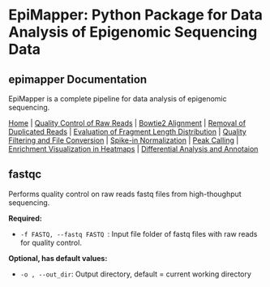 # EpiMapper: Python Package for Data Analysis of Epigenomic Sequencing Data
## epimapper Documentation

EpiMapper is a complete pipeline for data analysis of epigenomic sequencing.



[Home](index.md) | [Quality Control of Raw Reads](docs/fastqc.md) | [Bowtie2 Alignment](docs/bowtie2_alignment.md) | [Removal of Duplicated Reads](docs/remove_duplicates.md) | [Evaluation of Fragment Length Distribution](docs/fragment_length.md) | [Quality Filtering and File Conversion](docs/filtering.md) | [Spike-in Normalization](docs/spike_in_calibration.md) | [Peak Calling](docs/peak_calling.md) | [Enrichment Visualization in Heatmaps](docs/heatmaps.md) | [Differential Analysis and Annotaion](docs/differential_analysis.md)


## fastqc

Performs quality control on raw reads fastq files from high-thoughput sequencing.
<p><strong>Required:</strong></p>
<ul>
  <li><code>-f FASTQ, --fastq FASTQ </code>: Input file folder of fastq files with raw reads for quality control.</li>
  
</ul>

<p><strong>Optional, has default values:</strong></p>
<ul>
  <li><code>-o , --out_dir</code>: Output directory, default = current working directory </li>
</ul>
